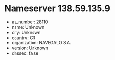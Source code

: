 # Nameserver 138.59.135.9

* as_number: 28110
* name: Unknown
* city: Unknown
* country: CR
* organization: NAVEGALO S.A.
* version: Unknown
* dnssec: false
